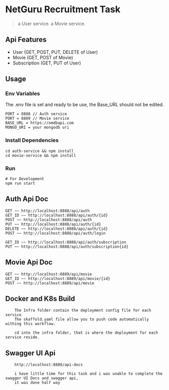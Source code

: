 
# NetGuru Recruitment Task

> a User service.
> a Movie service.

## Api Features

- User (GET, POST, PUT, DELETE of User)
- Movie (GET, POST of Movie)
- Subscription (GET, PUT of User)

## Usage

### Env Variables

The .env file is set and ready to be use, the Base_URL should not be edited.

```
PORT = 8888 // Auth service
PORT = 8889 // Movie service
BASE_URL = https://omdbapi.com
MONGO_URI = your mongodb uri

```

### Install Dependencies

```
cd auth-service && npm install
cd movie-service && npm install

```

### Run
```
# For Development
npm run start

```

## Auth Api Doc
```
GET ~~ http://localhost:8888/api/auth
GET_ID ~~ http://localhost:8888/api/auth/{id}
POST ~~ http://localhost:8888/api/auth
PUT ~~ http://localhost:8888/api/auth/{id}
DELETE ~~ http://localhost:8888/api/auth/{id}
POST ~~ http://localhost:8888/api/auth/login

GET_ID ~~ http://localhost:8888/api/auth/subscription
PUT ~~ http://localhost:8888/api/auth/subscription{id}

```

## Movie Api Doc

```
GET ~~ http://localhost:8889/api/movie
GET_ID ~~ http://localhost:8889/api/movie/{id}
POST ~~ http://localhost:8889/api/movie

```

## Docker and K8s Build
```
    The Infra folder contain the deployment config file for each service
    The skaffold.yaml file allow you to push code automatically withing this workflow.

    cd into the infra folder, that is where the deployment for each service reside.
```
## Swagger UI Api
```
    http://localhost:8889/api-docs

    i have little time for this task and i was unable to complete the swagger UI Docs and swagger api,
    it was done half way

```
 